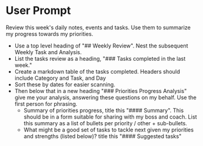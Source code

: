 # User Prompt

Review this week's daily notes, events and tasks. Use them to summarize my progress towards my priorities.

- Use a top level heading of "## Weekly Review". Nest the subsequent Weekly Task and Analysis.
- List the tasks review as a heading, "### Tasks completed in the last week."
- Create a markdown table of the tasks completed. Headers should include Category and Task, and Day
- Sort these by dates for easier scanning.
- Then below that in a new heading "### Priorities Progress Analysis" give me your analysis, answering these questions on my behalf. Use the first person for phrasing.
  - Summary of priorities progress, title this "#### Summary". This should be in a form suitable for sharing with my boss and coach. List this summary as a list of bullets per priority / other + sub-bullets.
  - What might be a good set of tasks to tackle next given my priorities and strengths (listed below)? title this "#### Suggested tasks"
